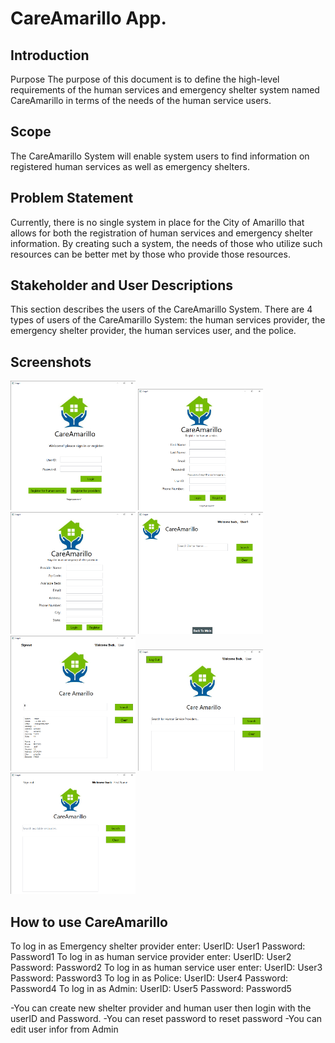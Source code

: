 # CareAmarillo App.

## Introduction
Purpose
The purpose of this document is to define the high-level requirements of the human services and emergency shelter system named CareAmarillo in terms of the needs of the human service users.
## Scope
The CareAmarillo System will enable system users to find information on registered human services as well as emergency shelters.

## Problem Statement
Currently, there is no single system in place for the City of Amarillo that allows for both the registration of human services and emergency shelter information.  By creating such a system, the needs of those who utilize such resources can be better met by those who provide those resources.
## Stakeholder and User Descriptions
This section describes the users of the CareAmarillo System. There are 4 types of users of the CareAmarillo System: the human services provider, the emergency shelter provider, the human services user, and the police.

## Screenshots

<img src="https://github.com/Aldarraji/2019amarilloClass/blob/master/Page1%2012_19_2019%202_37_50%20PM.png" width=200>

<img src="https://github.com/Aldarraji/2019amarilloClass/blob/master/Page2%2012_19_2019%202_41_27%20PM.png" width=200>

<img src="https://github.com/Aldarraji/2019amarilloClass/blob/master/Page3%2012_19_2019%202_41_20%20PM.png" width=200>

<img src="https://github.com/Aldarraji/2019amarilloClass/blob/master/Page4%2012_19_2019%202_38_41%20PM.png" width=200>

<img src="https://github.com/Aldarraji/2019amarilloClass/blob/master/Page5%2012_19_2019%202_39_21%20PM.png" width=200>

<img src="https://github.com/Aldarraji/2019amarilloClass/blob/master/Page5%2012_19_2019%202_47_21%20PM.png" width=200>

<img src="https://github.com/Aldarraji/2019amarilloClass/blob/master/Page6%2012_19_2019%202_40_05%20PM.png" width=200>

## How to use CareAmarillo 
To log in as Emergency shelter provider enter: UserID: User1 Password: Password1 
To log in as human service provider enter: UserID: User2 Password: Password2 
To log in as human service user enter: UserID: User3 Password: Password3 
To log in as Police: UserID: User4 Password: Password4 
To log in as Admin: UserID: User5 Password: Password5 
 
-You can create new shelter provider and human user then login with the userID 
and Password. 
-You can reset password to reset password 
-You can edit user infor from Admin 

